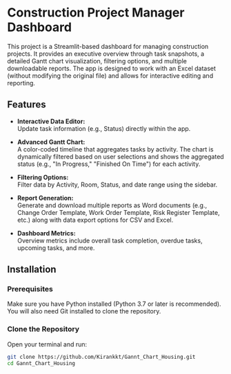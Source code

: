 # Construction Project Manager Dashboard

This project is a Streamlit-based dashboard for managing construction projects. It provides an executive overview through task snapshots, a detailed Gantt chart visualization, filtering options, and multiple downloadable reports. The app is designed to work with an Excel dataset (without modifying the original file) and allows for interactive editing and reporting.

## Features

- **Interactive Data Editor:**  
  Update task information (e.g., Status) directly within the app.

- **Advanced Gantt Chart:**  
  A color-coded timeline that aggregates tasks by activity. The chart is dynamically filtered based on user selections and shows the aggregated status (e.g., "In Progress," "Finished On Time") for each activity.

- **Filtering Options:**  
  Filter data by Activity, Room, Status, and date range using the sidebar.

- **Report Generation:**  
  Generate and download multiple reports as Word documents (e.g., Change Order Template, Work Order Template, Risk Register Template, etc.) along with data export options for CSV and Excel.

- **Dashboard Metrics:**  
  Overview metrics include overall task completion, overdue tasks, upcoming tasks, and more.

## Installation

### Prerequisites

Make sure you have Python installed (Python 3.7 or later is recommended). You will also need Git installed to clone the repository.

### Clone the Repository

Open your terminal and run:

```bash
git clone https://github.com/Kirankkt/Gannt_Chart_Housing.git
cd Gannt_Chart_Housing
